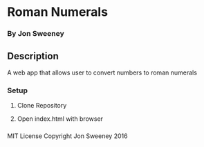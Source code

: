 # Roman Numerals

### By Jon Sweeney

## Description

A web app that allows user to convert numbers to roman numerals

### Setup 

1. Clone Repository

2. Open index.html with browser

###
MIT License Copyright Jon Sweeney 2016
